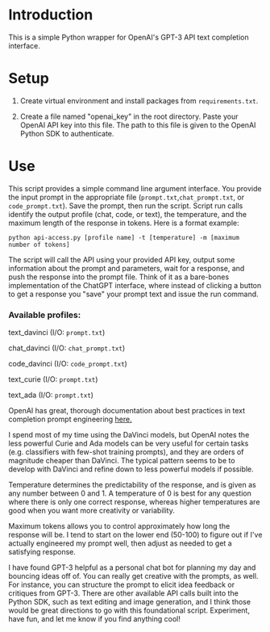 # Introduction

This is a simple Python wrapper for OpenAI's GPT-3 API text completion interface.

# Setup

1. Create virtual environment and install packages from `requirements.txt`.

2. Create a file named "openai_key" in the root directory. Paste your OpenAI API key into this file. The path to this file is given to the OpenAI Python SDK to authenticate.

# Use

This script provides a simple command line argument interface. You provide the input prompt in the appropriate file (`prompt.txt`,`chat_prompt.txt`, or `code_prompt.txt`). Save the prompt, then run the script. Script run calls identify the output profile (chat, code, or text), the temperature, and the maximum length of the response in tokens. Here is a format example:

`python api-access.py [profile name] -t [temperature] -m [maximum number of tokens]`

The script will call the API using your provided API key, output some information about the prompt and parameters, wait for a response, and push the response into the prompt file. Think of it as a bare-bones implementation of the ChatGPT interface, where instead of clicking a button to get a response you "save" your prompt text and issue the run command.

### Available profiles:

text_davinci (I/O: `prompt.txt`)

chat_davinci (I/O: `chat_prompt.txt`)

code_davinci (I/O: `code_prompt.txt`)

text_curie (I/O: `prompt.txt`)

text_ada (I/O: `prompt.txt`)

OpenAI has great, thorough documentation about best practices in text completion prompt engineering [here.](https://beta.openai.com/docs/guides/completion/introduction)

I spend most of my time using the DaVinci models, but OpenAI notes the less powerful Curie and Ada models can be very useful for certain tasks (e.g. classifiers with few-shot training prompts), and they are orders of magnitude cheaper than DaVinci. The typical pattern seems to be to develop with DaVinci and refine down to less powerful models if possible.

Temperature determines the predictability of the response, and is given as any number between 0 and 1. A temperature of 0 is best for any question where there is only one correct response, whereas higher temperatures are good when you want more creativity or variability.

Maximum tokens allows you to control approximately how long the response will be. I tend to start on the lower end (50-100) to figure out if I've actually engineered my prompt well, then adjust as needed to get a satisfying response.

I have found GPT-3 helpful as a personal chat bot for planning my day and bouncing ideas off of. You can really get creative with the prompts, as well. For instance, you can structure the prompt to elicit idea feedback or critiques from GPT-3. There are other available API calls built into the Python SDK, such as text editing and image generation, and I think those would be great directions to go with this foundational script. Experiment, have fun, and let me know if you find anything cool!